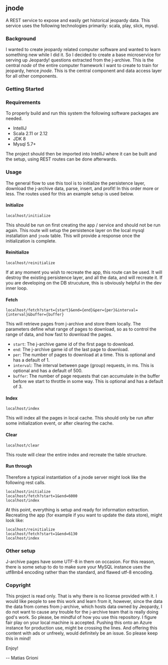 ## jnode

A REST service to expose and easily get historical jeopardy data. This service uses the following technologies primarily: scala, play, slick, mysql.

### Background

I wanted to create jeopardy related computer software and wanted to learn something new while I did it. So I decided to create a base microservice for serving up Jeopardy! questions extracted from the j-archive. This is the central *node* of the entire computer framework I want to create to train for jeopardy, hence *jnode*. This is the central component and data access layer for all other components.

### Getting Started

### Requirements

To properly build and run this system the following software packages are needed.

- IntelliJ
- Scala 2.11 or 2.12
- JDK 8
- Mysql 5.7+

The project should then be imported into IntelliJ where it can be built and the setup, using REST routes can be done afterwards.

### Usage

The general flow to use this tool is to initialize the persistence layer, download the j-archive data, parse, insert, and profit! In this order more or less. The routes used for this an example setup is used below.

#### Initialize

`localhost/initialize`

This should be run on first creating the app / service and should not be run again. This route will setup the persistence layer on the local mysql installation and `jnode` table. This will provide a response once the initialization is complete.

#### Reinitialize

`localhost/reinitialize`

If at any moment you wish to recreate the app, this route can be used. It will destroy the existing persistence layer, and all the data, and will recreate it. If you are developing on the DB strucuture, this is obviously helpful in the dev inner loop.

#### Fetch

`localhost/fetch?start={start}&end={end}&per={per}&interval={interval}&buffer={buffer}`

This will retrieve pages from j-archive and store them locally. The parameters define what range of pages to download, so as to control the range of data, and how fast to download the pages.

- `start`: The j-archive game id of the first page to download.
- `end`: The j-archive game id of the last page to download.
- `per`: The number of pages to download at a time. This is optional and has a default of 1.
- `interval`: The interval between page (group) requests, in ms. This is optional and has a default of 500.
- `buffer`: The number of page requests that can accumulate in the buffer before we start to throttle in some way. This is optional and has a default of 3.

#### Index

`localhost/index`

This will index all the pages in local cache. This should only be run after some initialization event, or after clearing the cache.

#### Clear

`localhost/clear`

This route will clear the entire index and recreate the table structure.

#### Run through

Therefore a typical instantiation of a jnode server might look like the following rest calls.

```
localhost/initialize
localhost/fetch?start=1&end=6000
localhost/index
```

At this point, everything is setup and ready for information extraction. Recreating the app (for example if you want to update the data store), might look like:

```
localhost/reinitialize
localhost/fetch?start=1&end=6130
localhost/index
```

### Other setup

J-archive pages have some UTF-8 in them on occasion. For this reason, there is some setup to do to make sure your MySQL instance uses the utf8mb4 encoding rather than the standard, and flawed utf-8 encoding.

### Copyright

This project is read only. That is why there is no license provided with it. I would like people to see this work and learn from it, however, since the data the data from comes from j-archive, which hosts data owned by Jeopardy, I do not want to cause any trouble for the j-archive team that is really doing god's work. So please, be mindful of how you use this repository. I figure fair play on your local machine is accepted. Pushing this onto an Azure instance for production use, might be crossing the lines. And offering this content with ads or unfreely, would definitely be an issue. So please keep this in mind!


Enjoy!


-- Matias Grioni
